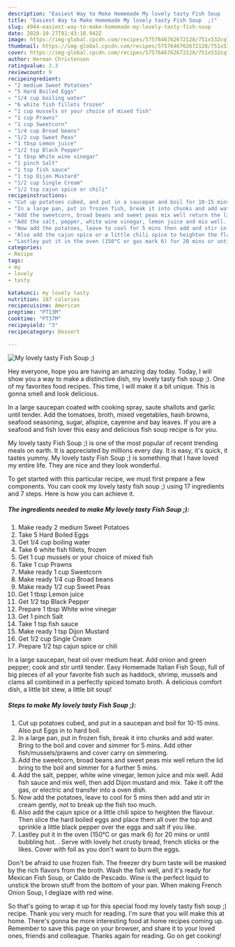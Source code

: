 ```yaml
---
description: "Easiest Way to Make Homemade My lovely tasty Fish Soup  ;)"
title: "Easiest Way to Make Homemade My lovely tasty Fish Soup  ;)"
slug: 4944-easiest-way-to-make-homemade-my-lovely-tasty-fish-soup
date: 2020-10-27T01:43:10.942Z
image: https://img-global.cpcdn.com/recipes/5757646762672128/751x532cq70/my-lovely-tasty-fish-soup-recipe-main-photo.jpg
thumbnail: https://img-global.cpcdn.com/recipes/5757646762672128/751x532cq70/my-lovely-tasty-fish-soup-recipe-main-photo.jpg
cover: https://img-global.cpcdn.com/recipes/5757646762672128/751x532cq70/my-lovely-tasty-fish-soup-recipe-main-photo.jpg
author: Herman Christensen
ratingvalue: 3.3
reviewcount: 9
recipeingredient:
- "2 medium Sweet Potatoes"
- "5 Hard Boiled Eggs"
- "1/4 cup boiling water"
- "6 white fish fillets frozen"
- "1 cup mussels or your choice of mixed fish"
- "1 cup Prawns"
- "1 cup Sweetcorn"
- "1/4 cup Broad beans"
- "1/2 cup Sweet Peas"
- "1 tbsp Lemon juice"
- "1/2 tsp Black Pepper"
- "1 tbsp White wine vinegar"
- "1 pinch Salt"
- "1 tsp fish sauce"
- "1 tsp Dijon Mustard"
- "1/2 cup Single Cream"
- "1/2 tsp cajun spice or chili"
recipeinstructions:
- "Cut up potatoes cubed, and put in a saucepan and boil for 10-15 mins. Also put Eggs in to hard boil."
- "In a large pan, put in frozen fish, break it into chunks and add water. Bring to the boil and cover and simmer for 5 mins. Add other fish/mussels/prawns and cover carry on simmering."
- "Add the sweetcorn, broad beans and sweet peas mix well return the lid bring to the boil and simmer for a further 5 mins."
- "Add the salt, pepper, white wine vinegar, lemon juice and mix well. Add fish sauce and mix well, then add Dijon mustard and mix. Take it off the gas, or electric and transfer into a oven dish."
- "Now add the potatoes, leave to cool for 5 mins then add and stir in cream gently, not to break up the fish too much."
- "Also add the cajun spice or a little chili spice to heighten the flavour. Then slice the hard boiled eggs and place them all over the top and sprinkle a little black pepper over the eggs and salt if you like."
- "Lastley put it in the oven (150°C or gas mark 6) for 20 mins or until bubbling hot. . Serve with lovely hot crusty bread, french sticks or the likes. Cover with foil as you don&#39;t want to burn the eggs."
categories:
- Recipe
tags:
- my
- lovely
- tasty

katakunci: my lovely tasty 
nutrition: 187 calories
recipecuisine: American
preptime: "PT13M"
cooktime: "PT37M"
recipeyield: "3"
recipecategory: Dessert

---
```



![My lovely tasty Fish Soup  ;)](https://img-global.cpcdn.com/recipes/5757646762672128/751x532cq70/my-lovely-tasty-fish-soup-recipe-main-photo.jpg)

Hey everyone, hope you are having an amazing day today. Today, I will show you a way to make a distinctive dish, my lovely tasty fish soup  ;). One of my favorites food recipes. This time, I will make it a bit unique. This is gonna smell and look delicious.

In a large saucepan coated with cooking spray, saute shallots and garlic until tender. Add the tomatoes, broth, mixed vegetables, hash browns, seafood seasoning, sugar, allspice, cayenne and bay leaves. If you are a seafood and fish lover this easy and delicious fish soup recipe is for you.

My lovely tasty Fish Soup  ;) is one of the most popular of recent trending meals on earth. It is appreciated by millions every day. It is easy, it's quick, it tastes yummy. My lovely tasty Fish Soup  ;) is something that I have loved my entire life. They are nice and they look wonderful.


To get started with this particular recipe, we must first prepare a few components. You can cook my lovely tasty fish soup  ;) using 17 ingredients and 7 steps. Here is how you can achieve it.

<!--inarticleads1-->

##### The ingredients needed to make My lovely tasty Fish Soup  ;):

1. Make ready 2 medium Sweet Potatoes
1. Take 5 Hard Boiled Eggs
1. Get 1/4 cup boiling water
1. Take 6 white fish fillets, frozen
1. Get 1 cup mussels or your choice of mixed fish
1. Take 1 cup Prawns
1. Make ready 1 cup Sweetcorn
1. Make ready 1/4 cup Broad beans
1. Make ready 1/2 cup Sweet Peas
1. Get 1 tbsp Lemon juice
1. Get 1/2 tsp Black Pepper
1. Prepare 1 tbsp White wine vinegar
1. Get 1 pinch Salt
1. Take 1 tsp fish sauce
1. Make ready 1 tsp Dijon Mustard
1. Get 1/2 cup Single Cream
1. Prepare 1/2 tsp cajun spice or chili


In a large saucepan, heat oil over medium heat. Add onion and green pepper; cook and stir until tender. Easy Homemade Italian Fish Soup, full of big pieces of all your favorite fish such as haddock, shrimp, mussels and clams all combined in a perfectly spiced tomato broth. A delicious comfort dish, a little bit stew, a little bit soup! 

<!--inarticleads2-->

##### Steps to make My lovely tasty Fish Soup  ;):

1. Cut up potatoes cubed, and put in a saucepan and boil for 10-15 mins. Also put Eggs in to hard boil.
1. In a large pan, put in frozen fish, break it into chunks and add water. Bring to the boil and cover and simmer for 5 mins. Add other fish/mussels/prawns and cover carry on simmering.
1. Add the sweetcorn, broad beans and sweet peas mix well return the lid bring to the boil and simmer for a further 5 mins.
1. Add the salt, pepper, white wine vinegar, lemon juice and mix well. Add fish sauce and mix well, then add Dijon mustard and mix. Take it off the gas, or electric and transfer into a oven dish.
1. Now add the potatoes, leave to cool for 5 mins then add and stir in cream gently, not to break up the fish too much.
1. Also add the cajun spice or a little chili spice to heighten the flavour. Then slice the hard boiled eggs and place them all over the top and sprinkle a little black pepper over the eggs and salt if you like.
1. Lastley put it in the oven (150°C or gas mark 6) for 20 mins or until bubbling hot. . Serve with lovely hot crusty bread, french sticks or the likes. Cover with foil as you don&#39;t want to burn the eggs.


Don&#39;t be afraid to use frozen fish. The freezer dry burn taste will be masked by the rich flavors from the broth. Wash the fish well, and it&#39;s ready for Mexican Fish Soup, or Caldo de Pescado. Wine is the perfect liquid to unstick the brown stuff from the bottom of your pan. When making French Onion Soup, I deglaze with red wine. 

So that's going to wrap it up for this special food my lovely tasty fish soup  ;) recipe. Thank you very much for reading. I'm sure that you will make this at home. There's gonna be more interesting food at home recipes coming up. Remember to save this page on your browser, and share it to your loved ones, friends and colleague. Thanks again for reading. Go on get cooking!
